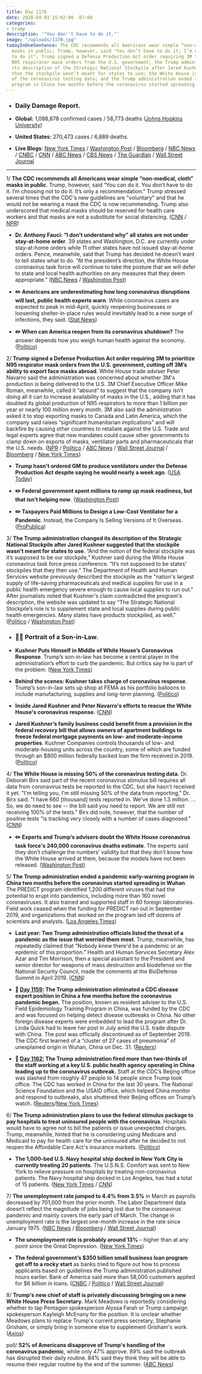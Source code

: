```yaml
---
title: Day 1170
date: 2020-04-03 15:02:00 -07:00
categories:
- trump
description: '"You don''t have to do it."'
image: "/uploads/1170.jpg"
todayInOneSentence: The CDC recommends all Americans wear simple “non-medical, cloth”
  masks in public; Trump, however, said "You don’t have to do it; I’m choosing not
  to do it"; Trump signed a Defense Production Act order requiring 3M to prioritize
  N95 respirator mask orders from the U.S. government; the Trump administration changed
  its description of the Strategic National Stockpile after Jared Kushner suggested
  that the stockpile wasn’t meant for states to use; the White House is missing 50%
  of the coronavirus testing data; and the Trump administration ended a pandemic early-warning
  program in China two months before the coronavirus started spreading in Wuhan.
---
```


* ### Daily Damage Report.

* **Global:** 1,088,878 confirmed cases / 58,773 deaths ([Johns Hopkins University](https://coronavirus.jhu.edu/map.html))

* **United States:** 270,473 cases / 6,889 deaths.

* **Live Blogs**: [New York Times](https://www.nytimes.com/2020/04/03/world/coronavirus-news-updates.html?action=click&module=Spotlight&pgtype=Homepage) / [Washington Post](https://www.washingtonpost.com/world/2020/04/03/coronavirus-latest-news/) / [Bloomberg](https://www.bloomberg.com/news/articles/2020-04-02/infections-reach-grim-mark-trump-tests-negative-virus-update?srnd=premium) / [NBC News](https://www.nbcnews.com/health/health-news/live-blog/2020-04-03-coronavirus-news-n1175641) / [CNBC](https://www.cnbc.com/2020/04/03/coronavirus-latest-updates.html) / [CNN](https://www.cnn.com/world/live-news/coronavirus-pandemic-04-03-20-intl/index.html) / [ABC News](https://abcnews.go.com/Health/coronavirus-live-updates-us-death-toll-tops-6000/story?id=69953122) / [CBS News](https://www.cbsnews.com/live-updates/coronavirus-pandemic-covid-19-latest-news-2020-04-03/) / [The Guardian](https://www.theguardian.com/us-news/live/2020/apr/03/coronavirus-live-news-us-donald-trump-latest) / [Wall Street Journal](https://www.wsj.com/livecoverage/coronavirus-2020-04-03)

---

1/ **The CDC recommends all Americans wear simple “non-medical, cloth” masks in public**. Trump, however, said “You can do it. You don’t have to do it. I’m choosing not to do it. It’s only a recommendation.” Trump stressed several times that the CDC's new guidelines are "voluntary" and that he would not be wearing a mask the CDC is now recommending. Trump also underscored that medical masks should be reserved for health care workers and that masks are not a substitute for social distancing. ([CNN](https://www.cnn.com/2020/04/03/politics/trump-white-house-face-masks/index.html) / [NPR](https://www.npr.org/sections/coronavirus-live-updates/2020/04/03/826219824/president-trump-says-cdc-now-recommends-americans-wear-cloth-masks-in-public?utm_medium=RSS&utm_campaign=nprblogscoronavirusliveupdates))

* **Dr. Anthony Fauci:  “I don’t understand why” all states are not under stay-at-home order**. 39 states and Washington, D.C. are currently under stay-at-home orders while 11 other states have not issued stay-at-home orders. Pence, meanwhile, said that Trump has decided he doesn’t want to tell states what to do. “At the president’s direction, the White House coronavirus task force will continue to take the posture that we will defer to state and local health authorities on any measures that they deem appropriate.”    ([NBC News](https://www.nbcnews.com/politics/white-house/fauci-i-don-t-understand-why-all-states-are-not-n1175841) / [Washington Post](https://www.washingtonpost.com/politics/2020/04/03/i-just-dont-understand-why-were-not-doing-that-fauci-calls-nationwide-stay-at-home-despite-trumps-resistance/))

* **✏️ Americans are underestimating how long coronavirus disruptions will last, public health experts warn**. While coronavirus cases are expected to peak in mid-April, quickly reopening businesses or loosening shelter-in-place rules would inevitably lead to a new surge of infections, they said. ([Stat News](https://www.statnews.com/2020/04/03/americans-are-underestimating-how-long-coronavirus-disruptions-will-last-health-experts-say/))

* **✏️ When can America reopen from its coronavirus shutdown?** The answer depends how you weigh human health against the economy. ([Politico](https://www.politico.com/news/magazine/2020/04/02/coronavirus-economy-reopen-deaths-balance-analysis-159248))

2/ **Trump signed a Defense Production Act order requiring 3M to prioritize N95 respirator mask orders from the U.S. government, cutting off 3M’s ability to export face masks abroad**. White House trade adviser Peter Navarro said the administration was concerned about whether 3M's production is being delivered to the U.S. 3M Chief Executive Officer Mike Roman, meanwhile, called it “absurd” to suggest that the company isn’t doing all it can to increase availability of masks in the U.S., adding that it has doubled its global production of N95 respirators to more than 1 billion per year or nearly 100 million every month. 3M also said the administration asked it to stop exporting masks to Canada and Latin America, which the company said raises “significant humanitarian implications” and will backfire by causing other countries to retaliate against the U.S. Trade and legal experts agree that new mandates could cause other governments to clamp down on exports of masks, ventilator parts and pharmaceuticals that the U.S. needs. ([NPR](https://www.npr.org/sections/coronavirus-live-updates/2020/04/03/826629472/slammed-by-trump-3m-says-n95-mask-exports-from-u-s-should-continue) / [Politico](https://www.politico.com/news/2020/04/03/3m-warns-of-white-house-order-to-stop-exporting-masks-to-canada-163060) / [ABC News](https://abcnews.go.com/Business/wireStory/3m-fires-back-trump-order-produce-face-masks-69962167) / [Wall Street Journal](https://www.wsj.com/articles/3m-under-attack-from-white-house-pushes-back-11585922687?mod=hp_lead_pos2) / [Bloomberg](https://www.bloomberg.com/news/articles/2020-04-03/trump-s-battle-with-3m-on-masks-escalates-over-u-s-exports?srnd=premium&sref=MIBMEEoj) / [New York Times](https://www.nytimes.com/2020/04/03/world/coronavirus-news-updates.html?action=click&module=Spotlight&pgtype=Homepage#link-529b526e))

* **Trump hasn't ordered GM to produce ventilators under the Defense Production Act despite saying he would nearly a week ago**. ([USA Today](https://www.usatoday.com/story/news/politics/2020/04/02/coronavirus-trump-said-force-gm-build-ventilators-he-hasnt/5100856002/))

* **✏️ Federal government spent millions to ramp up mask readiness, but that isn’t helping now**. ([Washington Post](https://www.washingtonpost.com/investigations/federal-government-spent-millions-to-ramp-up-mask-readiness-but-that-isnt-helping-now/2020/04/03/d62dda5c-74fa-11ea-a9bd-9f8b593300d0_story.html))

* **✏️ Taxpayers Paid Millions to Design a Low-Cost Ventilator for a Pandemic**. Instead, the Company Is Selling Versions of It Overseas. ([ProPublica](https://www.propublica.org/article/taxpayers-paid-millions-to-design-a-low-cost-ventilator-for-a-pandemic-instead-the-company-is-selling-versions-of-it-overseas-))

3/ **The Trump administration changed its description of the Strategic National Stockpile after Jared Kushner suggested that the stockpile wasn’t meant for states to use**. “And the notion of the federal stockpile was it’s supposed to be our stockpile,” Kushner said during the White House coronavirus task force press conference. “It’s not supposed to be states’ stockpiles that they then use.” The Department of Health and Human Services website previously described the stockpile as the "nation's largest supply of life-saving pharmaceuticals and medical supplies for use in a public health emergency severe enough to cause local supplies to run out." After journalists noted that Kushner's claim contradicted the program's description, the website was updated to say “The Strategic National Stockpile’s role is to supplement state and local supplies during public health emergencies. Many states have products stockpiled, as well." ([Politico](https://www.politico.com/news/2020/04/03/strategic-national-stockpile-description-altered-after-kushners-remarks-163181) / [Washington Post](https://www.washingtonpost.com/politics/2020/04/03/jared-kushner-stands-trump-proceeds-offer-very-trumpian-claim-about-stockpiles/))

* ### **🙇‍♂️ Portrait of a Son-in-Law.**

* **Kushner Puts Himself in Middle of White House’s Coronavirus Response**. Trump’s son-in-law has become a central player in the administration’s effort to curb the pandemic. But critics say he is part of the problem. ([New York Times](https://www.nytimes.com/2020/04/02/us/politics/jared-kushner-coronavirus-trump.html))

* **Behind the scenes: Kushner takes charge of coronavirus response**. Trump’s son-in-law sets up shop at FEMA as his portfolio balloons to include manufacturing, supplies and long-term planning. ([Politico](https://www.politico.com/news/2020/04/01/jared-kushner-coronavirus-response-160553))

* **Inside Jared Kushner and Peter Navarro's efforts to rescue the White House's coronavirus response**. ([CNN](https://www.cnn.com/2020/04/03/politics/kushner-navarro-defense-production-act-coronavirus/index.html))

* **Jared Kushner’s family business could benefit from a provision in the federal recovery bill that allows owners of apartment buildings to freeze federal mortgage payments on low- and moderate-income properties**. Kushner Companies controls thousands of low- and moderate-housing units across the country, some of which are funded through an $800 million federally backed loan the firm received in 2019. ([Politico](https://www.politico.com/news/2020/04/03/jared-kushner-company-benefit-recovery-bill-162652))

4/ **The White House is missing 50% of the coronavirus testing data.** Dr. Deborah Birx said part of the recent coronavirus stimulus bill requires all data from coronavirus tests be reported to the CDC, but she hasn't received it yet. "I'm telling you, I'm still missing 50% of the data from reporting," Dr. Birx said. "I have 660 \[thousand\] tests reported in. We've done 1.3 million. ... So, we do need to see -- the bill said you need to report. We are still not receiving 100% of the tests." Birx did note, however, that the number of positive tests "is tracking very closely with a number of cases diagnosed." ([CNN](https://www.cnn.com/2020/04/02/politics/birx-task-force-coronavirus-testing/index.html))

* **✏️ Experts and Trump’s advisers doubt the White House coronavirus task force's 240,000 coronavirus deaths estimate**. The experts said they don’t challenge the numbers’ validity but that they don’t know how the White House arrived at them, because the models have not been released. ([Washington Post](https://www.washingtonpost.com/health/2020/04/02/experts-trumps-advisers-doubt-white-houses-240000-coronavirus-deaths-estimate/))

5/ **The Trump administration ended a pandemic early-warning program in China two months before the coronavirus started spreading in Wuhan**. The PREDICT program identified 1,200 different viruses that had the potential to erupt into pandemics, including more than 160 novel coronaviruses. It also trained and supported staff in 60 foreign laboratories. Field work ceased when the funding for PREDICT ran out in September 2019, and organizations that worked on the program laid off dozens of scientists and analysts. ([Los Angeles Times](https://www.latimes.com/science/story/2020-04-02/coronavirus-trump-pandemic-program-viruses-detection))

* **Last year: Two Trump administration officials listed the threat of a pandemic as the issue that worried them most**. Trump, meanwhile, has repeatedly claimed that "Nobody knew there'd be a pandemic or an epidemic of this proportion.” Health and Human Services Secretary Alex Azar and Tim Morrison, then a special assistant to the President and senior director for weapons of mass destruction and biodefense on the National Security Council, made the comments at the BioDefense Summit in April 2019. ([CNN](https://www.cnn.com/2020/04/03/politics/kfile-officials-worried-over-pandemic-last-year/index.html))

* **📌 [Day 1159:](https://whatthefuckjusthappenedtoday.com/2020/03/23/day-1159/#7-the-trump-administration-eliminate) The Trump administration eliminated a CDC disease expert position in China a few months before the coronavirus pandemic began.** The position, known as resident adviser to the U.S. Field Epidemiology Training Program in China, was funded by the CDC and was focused on helping detect disease outbreaks in China. No other foreign disease experts were embedded to lead the program after Dr. Linda Quick had to leave her post in July amid the U.S. trade dispute with China. The post was officially discontinued as of September 2019. The CDC first learned of a “cluster of 27 cases of pneumonia” of unexplained origin in Wuhan, China on Dec. 31. ([Reuters](https://www.reuters.com/article/us-health-coronavirus-china-cdc-exclusiv-idUSKBN21910S))

* **📌 [Day 1162:](https://whatthefuckjusthappenedtoday.com/2020/03/26/day-1162/#5-the-trump-administration-fired-mor) The Trump administration fired more than two-thirds of the staff working at a key U.S. public health agency operating in China leading up to the coronavirus outbreak.** Staff at the CDC’s Beijing office was slashed from roughly 47 people to 14 people since Trump took office. The CDC has worked in China for the last 30 years. The National Science Foundation and the USAID office, which helped China monitor and respond to outbreaks, also shuttered their Beijing offices on Trump’s watch. ([Reuters](https://www.reuters.com/article/us-health-coronavirus-china-cdc-exclusiv-idUSKBN21C3N5)/[New York Times](https://www.nytimes.com/2020/03/26/us/politics/coronavirus-expertise-trump.html))

6/ **The Trump administration plans to use the federal stimulus package to pay hospitals to treat uninsured people with the coronavirus**. Hospitals would have to agree not to bill the patients or issue unexpected charges. Trump, meanwhile, hinted that he is considering using Medicare and Medicaid to pay for health care for the uninsured after he decided to not reopen the Affordable Care Act's insurance markets. ([Politico](https://www.politico.com/news/2020/04/01/trump-obamacare-coronavirus-160732))

* **The 1,000-bed U.S. Navy hospital ship docked in New York City is currently treating 20 patients**. The U.S.N.S. Comfort was sent to New York to relieve pressure on hospitals by treating non-coronavirus patients. The Navy hospital ship docked in Los Angeles, has had a total of 15 patients. ([New York Times](https://www.nytimes.com/2020/04/02/nyregion/ny-coronavirus-usns-comfort.html) / [CNN](https://www.cnn.com/2020/04/03/politics/navy-hospital-ship-comfort-new-york-coronavirus/))

7/ **The unemployment rate jumped to 4.4% from 3.5%** in March as payrolls decreased by 701,000 from the prior month. The Labor Department data doesn’t reflect the magnitude of jobs being lost due to the coronavirus pandemic and mainly covers the early part of March. The change in unemployment rate is the largest one-month increase in the rate since January 1975. ([NBC News](https://www.nbcnews.com/business/business-news/march-jobs-report-shows-loss-701-000-jobs-n1175726) / [Bloomberg](https://www.bloomberg.com/news/articles/2020-04-03/u-s-payrolls-fall-701-000-in-march-ahead-of-surge-in-layoffs?srnd=premium&sref=MIBMEEoj) / [Wall Street Journal](https://www.wsj.com/articles/u-s-jobs-report-likely-to-show-start-of-record-labor-market-collapse-11585906617?mod=hp_lead_pos5))

* **The unemployment rate is probably around 13%** – higher than at any point since the Great Depression. ([New York Times](https://www.nytimes.com/2020/04/03/upshot/coronavirus-jobless-rate-great-depression.html))

* **The federal government’s $350 billion small business loan program got off to a rocky start** as banks tried to figure out how to process applicants based on guidelines the Trump administration published hours earlier. Bank of America said more than 58,000 customers applied for $6 billion in loans. ([CNBC](https://www.cnbc.com/2020/04/03/bank-of-americas-small-business-loan-portal-is-up-making-it-the-first-bank-to-accept-applications.html) / [Politico](https://www.politico.com/news/2020/04/03/small-business-lending-program-coronavirus-163333) / [Wall Street Journal](https://www.wsj.com/articles/small-business-loan-program-makes-bumpy-start-11585939613?mod=hp_lead_pos3))

8/ **Trump's new chief of staff is privately discussing bringing on a new White House Press Secretary.** Mark Meadows is reportedly considering whether to tap Pentagon spokesperson Alyssa Farah or Trump campaign spokesperson Kayleigh McEnany for the position. It is unclear whether Meadows plans to replace Trump's current press secretary, Stephanie Grisham, or simply bring in someone else to supplement Grisham's work. ([Axios](https://www.axios.com/white-house-press-secretary-farah-mcenany-grisham-meadows-e9b99a5f-93e1-4ec7-addf-68affb1e5244.html))

poll/ **52% of Americans disapprove of Trump's handling of the coronavirus pandemic**, while only 47% approve. 89% said the outbreak has disrupted their daily routine. 84% said they think they will be able to resume their regular routine by the end of the summer. ([ABC News](https://abcnews.go.com/Politics/fewer-half-americans-daily-routine-return-normal-june/story?id=69940187))